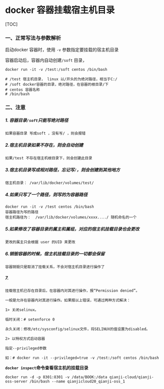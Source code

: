 # docker 容器挂载宿主机目录

[TOC]



### 一、正常写法与参数解析

启动docker 容器时，使用 `-v` 参数指定要挂载的宿主机目录 

容器启动后，容器内自动创建`/soft` 目录，

```shell
docker run -it -v /test:/soft centos /bin/bash

# /test 宿主机目录， linux 以/开头的为绝对路径，相当于C:/
# /soft docker容器的目录，绝对路径，在容器的根目录/下
# centos 容器名称
# /bin/bash
```



### 二、注意

##### 1. 容器目录`/soft`只能写绝对路径

```
如果容器目录 写成soft ，没有写/ ，则会报错
```

##### 2.宿主机目录如果不存在，则会自动创建

```
如果/test 不存在宿主机根目录下，则会创建此目录
```

##### 3.宿主机目录写成相对路径，忘记写`/`，则会创建到其他地方

```
宿主机目录： /var/lib/docker/volumes/test/
```

##### 4.如果只写了一个路径，则写的为容器路径

```
docker run -it -v /test centos /bin/bash
容器路径为写的路径
宿主机路径为：  /var/lib/docker/volumes/xxxx..../ 随机命名的一个 
```

##### 5.如果修改了容器目录的属主和属组，对应的宿主机挂载目录也会更改

```
更改的属主只会根据 user 的UID 来更改
```

##### 6.销毁容器的时候，宿主机挂载目录的一切都会保留

```
容器销毁只是取消了挂载关系，不会对宿主机目录进行操作了
```

##### 7.

```
挂载宿主机已存在目录后，在容器内对其进行操作，报“Permission denied”。

一般是允许在容器内对其进行操作。如果报以上错误，可通过两种方式解决：

1> 关闭selinux。

临时关闭：# setenforce 0

永久关闭：修改/etc/sysconfig/selinux文件，将SELINUX的值设置为disabled。

2> 以特权方式启动容器 

指定--privileged参数

如：# docker run -it --privileged=true -v /test:/soft centos /bin/bash
```

**`docker inspect`命令查看宿主机的挂载目录**





```shell
docker run -d -p 8301:8301 -v /data/BOOK:/data qianji-cloud/qianji-oss-server /bin/bash --name qianjicloud20_qianji-oss_1

```

